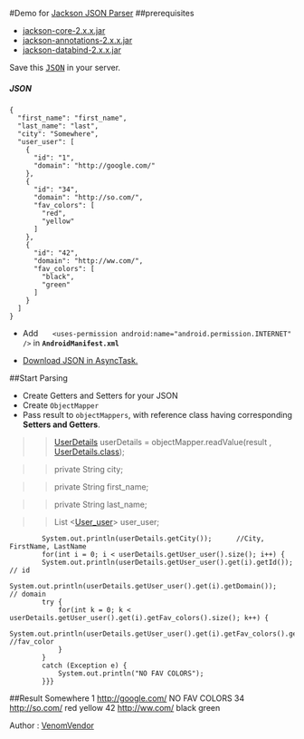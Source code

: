 #Demo for [Jackson JSON Parser](https://github.com/FasterXML/jackson)
##prerequisites
 - [jackson-core-2.x.x.jar](http://repo1.maven.org/maven2/com/fasterxml/jackson/core/jackson-core/2.3.1/jackson-core-2.3.1.jar)
 - [jackson-annotations-2.x.x.jar](http://repo1.maven.org/maven2/com/fasterxml/jackson/core/jackson-annotations/2.3.1/jackson-annotations-2.3.1.jar)
 - [jackson-databind-2.x.x.jar](http://repo1.maven.org/maven2/com/fasterxml/jackson/core/jackson-databind/2.3.1/jackson-databind-2.3.1.jar)

Save this <kbd>[JSON](https://github.com/VenomVendor/Jackson-JSON-Parsing/blob/master/assets/soDemo.json)</kbd> in your server.
##### JSON
	{
	  "first_name": "first_name",
	  "last_name": "last",
	  "city": "Somewhere",
	  "user_user": [
		{
		  "id": "1",
		  "domain": "http://google.com/"
		},
		{
		  "id": "34",
		  "domain": "http://so.com/",
		  "fav_colors": [
			"red",
			"yellow"
		  ]
		},
		{
		  "id": "42",
		  "domain": "http://ww.com/",
		  "fav_colors": [
			"black",
			"green"
		  ]
		}
	  ]
	}

 - Add `    <uses-permission android:name="android.permission.INTERNET" />
` in **`AndroidManifest.xml`**

 - [Download JSON in AsyncTask.](http://venomvendor.blogspot.com/2013/08/get-data-from-url-in-single-line-android.html)

##Start Parsing
  - Create Getters and Setters for your JSON
  - Create `ObjectMapper `
  - Pass result to `objectMappers`, with reference class having corresponding **Setters and  Getters**.

 >>[UserDetails](https://github.com/VenomVendor/Jackson-JSON-Parsing/blob/master/src/vee/demo/jackson/json/parsing/UserDetails.java) userDetails = objectMapper.readValue(result , [UserDetails.class](https://github.com/VenomVendor/Jackson-JSON-Parsing/blob/master/src/vee/demo/jackson/json/parsing/UserDetails.java));

 >> private String	city;
 
 >> private String	first_name;

 >> private String	last_name;

 >>List &lt;[User&#95;user](https://github.com/VenomVendor/Jackson-JSON-Parsing/blob/master/src/vee/demo/jackson/json/parsing/User_user.java)&gt;	user&#95;user;

			System.out.println(userDetails.getCity());		//City, FirstName, LastName 
			for(int i = 0; i < userDetails.getUser_user().size(); i++) {
			System.out.println(userDetails.getUser_user().get(i).getId());		// id
			System.out.println(userDetails.getUser_user().get(i).getDomain());		// domain
			try {
				for(int k = 0; k < userDetails.getUser_user().get(i).getFav_colors().size(); k++) {
					System.out.println(userDetails.getUser_user().get(i).getFav_colors().get(k));	//fav_color
				}
			}
			catch (Exception e) {
				System.out.println("NO FAV COLORS");
			}}}
			
##Result
	Somewhere
	1
	http://google.com/
	NO FAV COLORS
	34
	http://so.com/
	red
	yellow
	42
	http://ww.com/
	black
	green
	
	

Author : [VenomVendor](https://www.google.com/#newwindow=1&q=VenomVendor)

